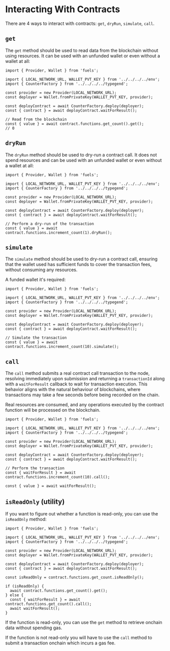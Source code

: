 # Interacting With Contracts

There are 4 ways to interact with contracts: `get`, `dryRun`, `simulate`, `call`.

## `get`

The `get` method should be used to read data from the blockchain without using resources. It can be used with an unfunded wallet or even without a wallet at all:

```
import { Provider, Wallet } from 'fuels';

import { LOCAL_NETWORK_URL, WALLET_PVT_KEY } from '../../../../env';
import { CounterFactory } from '../../../../typegend';

const provider = new Provider(LOCAL_NETWORK_URL);
const deployer = Wallet.fromPrivateKey(WALLET_PVT_KEY, provider);

const deployContract = await CounterFactory.deploy(deployer);
const { contract } = await deployContract.waitForResult();

// Read from the blockchain
const { value } = await contract.functions.get_count().get();
// 0
```

## `dryRun`

The `dryRun` method should be used to dry-run a contract call. It does not spend resources and can be used with an unfunded wallet or even without a wallet at all:

```
import { Provider, Wallet } from 'fuels';

import { LOCAL_NETWORK_URL, WALLET_PVT_KEY } from '../../../../env';
import { CounterFactory } from '../../../../typegend';

const provider = new Provider(LOCAL_NETWORK_URL);
const deployer = Wallet.fromPrivateKey(WALLET_PVT_KEY, provider);

const deployContract = await CounterFactory.deploy(deployer);
const { contract } = await deployContract.waitForResult();

// Perform a dry-run of the transaction
const { value } = await contract.functions.increment_count(1).dryRun();
```

## `simulate`

The `simulate` method should be used to dry-run a contract call, ensuring that the wallet used has sufficient funds to cover the transaction fees, without consuming any resources.

A funded wallet it's required:

```
import { Provider, Wallet } from 'fuels';

import { LOCAL_NETWORK_URL, WALLET_PVT_KEY } from '../../../../env';
import { CounterFactory } from '../../../../typegend';

const provider = new Provider(LOCAL_NETWORK_URL);
const deployer = Wallet.fromPrivateKey(WALLET_PVT_KEY, provider);

const deployContract = await CounterFactory.deploy(deployer);
const { contract } = await deployContract.waitForResult();

// Simulate the transaction
const { value } = await contract.functions.increment_count(10).simulate();
```

## `call`

The `call` method submits a real contract call transaction to the node, resolving immediately upon submission and returning a `transactionId` along with a `waitForResult` callback to wait for transaction execution. This behavior aligns with the natural behaviour of blockchains, where transactions may take a few seconds before being recorded on the chain.

Real resources are consumed, and any operations executed by the contract function will be processed on the blockchain.

```
import { Provider, Wallet } from 'fuels';

import { LOCAL_NETWORK_URL, WALLET_PVT_KEY } from '../../../../env';
import { CounterFactory } from '../../../../typegend';

const provider = new Provider(LOCAL_NETWORK_URL);
const deployer = Wallet.fromPrivateKey(WALLET_PVT_KEY, provider);

const deployContract = await CounterFactory.deploy(deployer);
const { contract } = await deployContract.waitForResult();

// Perform the transaction
const { waitForResult } = await contract.functions.increment_count(10).call();

const { value } = await waitForResult();
```

## `isReadOnly` (utility)

If you want to figure out whether a function is read-only, you can use the `isReadOnly` method:

```
import { Provider, Wallet } from 'fuels';

import { LOCAL_NETWORK_URL, WALLET_PVT_KEY } from '../../../../env';
import { CounterFactory } from '../../../../typegend';

const provider = new Provider(LOCAL_NETWORK_URL);
const deployer = Wallet.fromPrivateKey(WALLET_PVT_KEY, provider);

const deployContract = await CounterFactory.deploy(deployer);
const { contract } = await deployContract.waitForResult();

const isReadOnly = contract.functions.get_count.isReadOnly();

if (isReadOnly) {
  await contract.functions.get_count().get();
} else {
  const { waitForResult } = await contract.functions.get_count().call();
  await waitForResult();
}
```

If the function is read-only, you can use the `get` method to retrieve onchain data without spending gas.

If the function is not read-only you will have to use the `call` method to submit a transaction onchain which incurs a gas fee.
